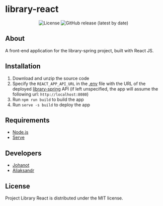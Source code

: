 # library-react

<p align="center">
    <img alt="License" src="https://img.shields.io/github/license/SirJohanot/library-react">
    <img alt="GitHub release (latest by date)" src="https://img.shields.io/github/v/release/SirJohanot/library-react">
</p>

## About

A front-end application for the library-spring project, built with React JS.

## Installation

1. Download and unzip the source code
2. Specify the `REACT_APP_API_URL` in the [.env](/.env) file with the URL of the deployed [library-spring](https://github.com/SirJohanot/library-spring) API (if left unspecified, the app will assume the following url: `http://localhost:8080`)
3. Run `npm run build` to build the app
4. Run `serve -s build` to deploy the app

## Requirements

- [Node.js](https://nodejs.org/en/)
- [Serve](https://www.npmjs.com/package/serve)

## Developers

- [Johanot](https://github.com/SirJohanot)
- [Aliaksandr](https://github.com/SashaMed)

## License

Project Library React is distributed under the MIT license.